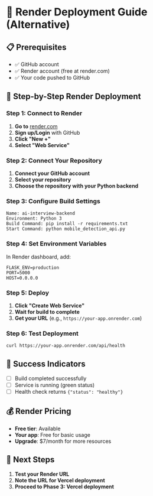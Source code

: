 # 🎨 Render Deployment Guide (Alternative)

## 📋 **Prerequisites**
- ✅ GitHub account
- ✅ Render account (free at render.com)
- ✅ Your code pushed to GitHub

## 🚀 **Step-by-Step Render Deployment**

### **Step 1: Connect to Render**
1. **Go to** [render.com](https://render.com)
2. **Sign up/Login** with GitHub
3. **Click "New +"**
4. **Select "Web Service"**

### **Step 2: Connect Your Repository**
1. **Connect your GitHub account**
2. **Select your repository**
3. **Choose the repository with your Python backend**

### **Step 3: Configure Build Settings**
```
Name: ai-interview-backend
Environment: Python 3
Build Command: pip install -r requirements.txt
Start Command: python mobile_detection_api.py
```

### **Step 4: Set Environment Variables**
In Render dashboard, add:
```
FLASK_ENV=production
PORT=5000
HOST=0.0.0.0
```

### **Step 5: Deploy**
1. **Click "Create Web Service"**
2. **Wait for build to complete**
3. **Get your URL** (e.g., `https://your-app.onrender.com`)

### **Step 6: Test Deployment**
```bash
curl https://your-app.onrender.com/api/health
```

## 🎉 **Success Indicators**
- [ ] Build completed successfully
- [ ] Service is running (green status)
- [ ] Health check returns `{"status": "healthy"}`

## 💰 **Render Pricing**
- **Free tier**: Available
- **Your app**: Free for basic usage
- **Upgrade**: $7/month for more resources

## 🎯 **Next Steps**
1. **Test your Render URL**
2. **Note the URL for Vercel deployment**
3. **Proceed to Phase 3: Vercel deployment** 